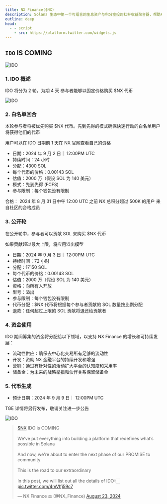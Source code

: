 ```yaml
---
title: NX Finance($NX)
description: Solana 生态中第一个可组合的生息资产与积分空投的杠杆收益聚合器，帮助用户解锁 Solana 生态中每个生息资产的潜在收益并为每个积分空投参与者提供适合自己的收益策，作为 Solana DeFi 生态中的收益层。
outline: deep
head:
  - - script
    - src: https://platform.twitter.com/widgets.js
---
```


<PageHeader
  logo="/images/nxfinance/logo.png"
  coverImg="/images/nxfinance/cover.webp"
  :links="links"
/>

## `IDO` IS COMING

![IDO](/images/nxfinance/ido1.jpeg)

### 1. IDO 概述

IDO 将分为 2 轮，为期 4 天
参与者能够以固定价格购买 $NX 代币

![IDO](/images/nxfinance/ido.jpeg)

### 2. 白名单回合

本轮参与者将被优先购买 $NX 代币。先到先得的模式确保快速行动的白名单用户将获得他们的代币

用户可以在 IDO 日期前 1 天在 NX 官网查看自己的资格

- 日期：2024 年 9 月 2 日｜ 12:00PM UTC
- 持续时间：24 小时
- 分配：4300 SOL
- 每个代币的价格：0.00143 SOL
- 估值：2000 万（假设 SOL 为 140 美元）
- 模式：先到先得 (FCFS)
- 参与限制：每个钱包没有限制

合格：
2024 年 8 月 31 日中午 12:00 UTC 之前 NX 总积分超过 500K 的用户
来自社区的合格成员

### 3. 公开轮

在公开轮中，参与者可以贡献 SOL 来购买 $NX 代币

如果贡献超过最大上限，将应用溢出模型

- 日期：2024 年 9 月 3 日｜ 12:00PM UTC
- 持续时间：72 小时
- 分配：17150 SOL
- 每个代币的价格：0.00143 SOL
- 估值：2000 万（假设 SOL 为 140 美元）
- 资格：向所有人开放
- 型号：溢出
- 参与限制：每个钱包没有限制
- 代币分配：$NX 代币将根据每个参与者贡献的 SOL 数量按比例分配
- 退款：任何超过上限的 SOL 贡献将退还给贡献者

### 4. 资金使用

IDO 期间筹集的资金将分配给以下领域，以支持 NX Finance 的增长和可持续发展：

- 流动性供应：确保去中心化交易所有足够的流动性
- 开发：资助 NX 金融平台的持续开发和增强
- 营销：通过有针对性的活动扩大平台的认知度和采用率
- 储备金：为未来的战略举措和伙伴关系保留储备金

### 5. 代币生成

- 预计日期：2024 年 9 月 9 日｜ 12:00PM UTC

TGE 详情将另行发布，敬请关注进一步公告

![IDO](/images/nxfinance/nadventure.jpeg)

<blockquote class="twitter-tweet"><p lang="en" dir="ltr"><a href="https://twitter.com/search?q=%24NX&amp;src=ctag&amp;ref_src=twsrc%5Etfw">$NX</a> IDO is COMING<br><br>We’ve put everything into building a platform that redefines what’s possible in Solana<br><br>And now, we&#39;re about to enter the next phase of our PROMISE to community<br><br>This is the road to our extraordinary<br><br>In this post, we will list out all the details of IDO👇🏻 <a href="https://t.co/4mVIfj59c7">pic.twitter.com/4mVIfj59c7</a></p>&mdash; NX Finance ⚖️ (@NX_Finance) <a href="https://twitter.com/NX_Finance/status/1826945035604271273?ref_src=twsrc%5Etfw">August 23, 2024</a></blockquote>

<script setup>
const links = [
  { name: 'nxfinance.io', url: 'https://nxfinance.io/' },
  { name: 'X', url: 'https://x.com/NX_Finance' },
  { name: 'Doc', url: 'https://nx-finance.gitbook.io/nx-finance-whitepaper' },
]
</script>

